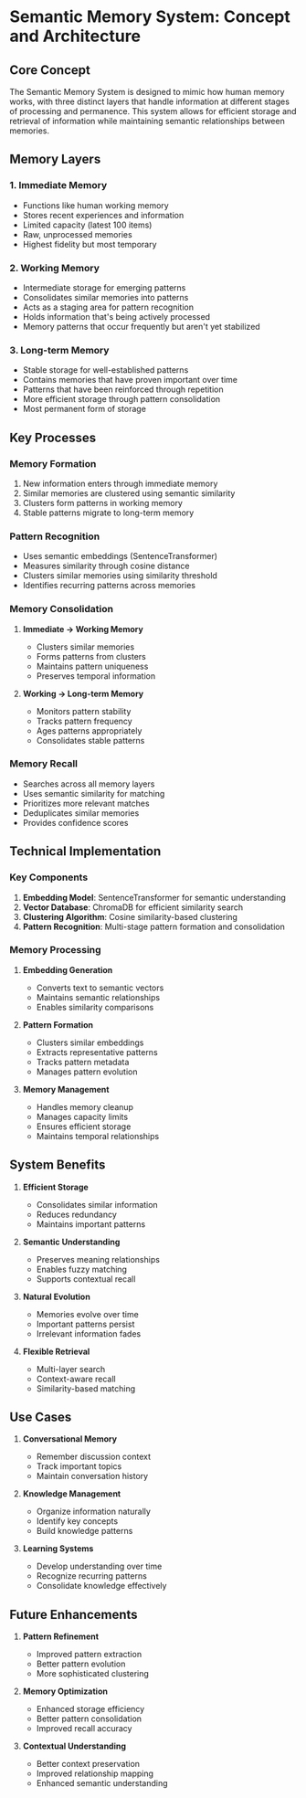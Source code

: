 # Semantic Memory System: Concept and Architecture

## Core Concept

The Semantic Memory System is designed to mimic how human memory works, with three distinct layers that handle information at different stages of processing and permanence. This system allows for efficient storage and retrieval of information while maintaining semantic relationships between memories.

## Memory Layers

### 1. Immediate Memory
- Functions like human working memory
- Stores recent experiences and information
- Limited capacity (latest 100 items)
- Raw, unprocessed memories
- Highest fidelity but most temporary

### 2. Working Memory
- Intermediate storage for emerging patterns
- Consolidates similar memories into patterns
- Acts as a staging area for pattern recognition
- Holds information that's being actively processed
- Memory patterns that occur frequently but aren't yet stabilized

### 3. Long-term Memory
- Stable storage for well-established patterns
- Contains memories that have proven important over time
- Patterns that have been reinforced through repetition
- More efficient storage through pattern consolidation
- Most permanent form of storage

## Key Processes

### Memory Formation
1. New information enters through immediate memory
2. Similar memories are clustered using semantic similarity
3. Clusters form patterns in working memory
4. Stable patterns migrate to long-term memory

### Pattern Recognition
- Uses semantic embeddings (SentenceTransformer)
- Measures similarity through cosine distance
- Clusters similar memories using similarity threshold
- Identifies recurring patterns across memories

### Memory Consolidation
1. **Immediate → Working Memory**
   - Clusters similar memories
   - Forms patterns from clusters
   - Maintains pattern uniqueness
   - Preserves temporal information

2. **Working → Long-term Memory**
   - Monitors pattern stability
   - Tracks pattern frequency
   - Ages patterns appropriately
   - Consolidates stable patterns

### Memory Recall
- Searches across all memory layers
- Uses semantic similarity for matching
- Prioritizes more relevant matches
- Deduplicates similar memories
- Provides confidence scores

## Technical Implementation

### Key Components
1. **Embedding Model**: SentenceTransformer for semantic understanding
2. **Vector Database**: ChromaDB for efficient similarity search
3. **Clustering Algorithm**: Cosine similarity-based clustering
4. **Pattern Recognition**: Multi-stage pattern formation and consolidation

### Memory Processing
1. **Embedding Generation**
   - Converts text to semantic vectors
   - Maintains semantic relationships
   - Enables similarity comparisons

2. **Pattern Formation**
   - Clusters similar embeddings
   - Extracts representative patterns
   - Tracks pattern metadata
   - Manages pattern evolution

3. **Memory Management**
   - Handles memory cleanup
   - Manages capacity limits
   - Ensures efficient storage
   - Maintains temporal relationships

## System Benefits

1. **Efficient Storage**
   - Consolidates similar information
   - Reduces redundancy
   - Maintains important patterns

2. **Semantic Understanding**
   - Preserves meaning relationships
   - Enables fuzzy matching
   - Supports contextual recall

3. **Natural Evolution**
   - Memories evolve over time
   - Important patterns persist
   - Irrelevant information fades

4. **Flexible Retrieval**
   - Multi-layer search
   - Context-aware recall
   - Similarity-based matching

## Use Cases

1. **Conversational Memory**
   - Remember discussion context
   - Track important topics
   - Maintain conversation history

2. **Knowledge Management**
   - Organize information naturally
   - Identify key concepts
   - Build knowledge patterns

3. **Learning Systems**
   - Develop understanding over time
   - Recognize recurring patterns
   - Consolidate knowledge effectively

## Future Enhancements

1. **Pattern Refinement**
   - Improved pattern extraction
   - Better pattern evolution
   - More sophisticated clustering

2. **Memory Optimization**
   - Enhanced storage efficiency
   - Better pattern consolidation
   - Improved recall accuracy

3. **Contextual Understanding**
   - Better context preservation
   - Improved relationship mapping
   - Enhanced semantic understanding

